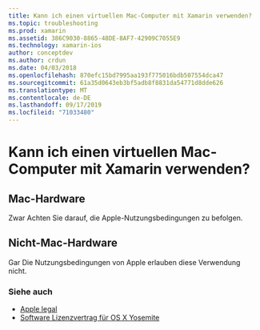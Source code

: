 ```yaml
---
title: Kann ich einen virtuellen Mac-Computer mit Xamarin verwenden?
ms.topic: troubleshooting
ms.prod: xamarin
ms.assetid: 386C9030-8865-48DE-8AF7-42909C7055E9
ms.technology: xamarin-ios
author: conceptdev
ms.author: crdun
ms.date: 04/03/2018
ms.openlocfilehash: 870efc15bd7995aa193f775016bdb507554dca47
ms.sourcegitcommit: 61a35d0643eb3bf5adb8f8831da54771d8dde626
ms.translationtype: MT
ms.contentlocale: de-DE
ms.lasthandoff: 09/17/2019
ms.locfileid: "71033480"
---
```

# <a name="can-i-use-a-mac-vm-with-xamarin"></a>Kann ich einen virtuellen Mac-Computer mit Xamarin verwenden? 

## <a name="mac-hardware"></a>Mac-Hardware
Zwar Achten Sie darauf, die Apple-Nutzungsbedingungen zu befolgen.

## <a name="non-mac-hardware"></a>Nicht-Mac-Hardware
Gar Die Nutzungsbedingungen von Apple erlauben diese Verwendung nicht.

### <a name="see-also"></a>Siehe auch

- [Apple legal](https://www.apple.com/legal/)
- [Software Lizenzvertrag für OS X Yosemite](http://images.apple.com/legal/sla/docs/OSX10103.pdf)
